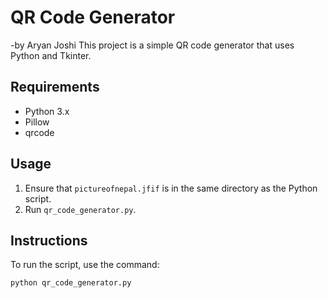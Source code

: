 # QR Code Generator
-by Aryan Joshi 
This project is a simple QR code generator that uses Python and Tkinter.

## Requirements
- Python 3.x
- Pillow
- qrcode

## Usage
1. Ensure that `pictureofnepal.jfif` is in the same directory as the Python script.
2. Run `qr_code_generator.py`.

## Instructions
To run the script, use the command:
```bash
python qr_code_generator.py
